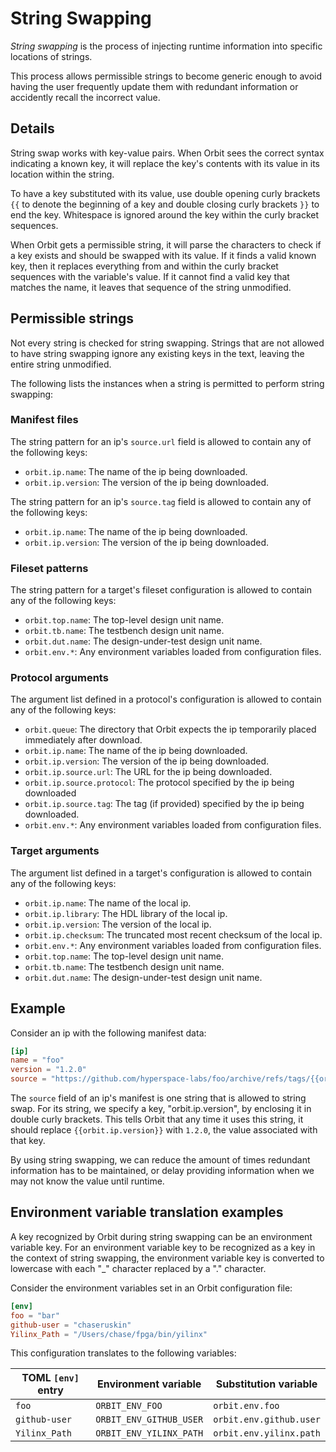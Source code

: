 # String Swapping

_String swapping_ is the process of injecting runtime information into specific locations of strings.

This process allows permissible strings to become generic enough to avoid having the user frequently update them with redundant information or accidently recall the incorrect value.

## Details 

String swap works with key-value pairs. When Orbit sees the correct syntax indicating a known key, it will replace the key's contents with its value in its location within the string.

To have a key substituted with its value, use double opening curly brackets `{{` to denote the beginning of a key and double closing curly brackets `}}` to end the key. Whitespace is ignored around the  key within the curly bracket sequences.

When Orbit gets a permissible string, it will parse the characters to check if a key exists and should be swapped with its value. If it finds a valid known key, then it replaces everything from and within the curly bracket sequences with the variable's value. If it cannot find a valid key that matches the name, it leaves that sequence of the string unmodified.

## Permissible strings

Not every string is checked for string swapping. Strings that are not allowed to have string swapping ignore any existing keys in the text, leaving the entire string unmodified.

The following lists the instances when a string is permitted to perform string swapping:

### Manifest files

The string pattern for an ip's `source.url` field is allowed to contain any of the following keys:

- `orbit.ip.name`: The name of the ip being downloaded.
- `orbit.ip.version`: The version of the ip being downloaded.

The string pattern for an ip's `source.tag` field is allowed to contain any of the following keys:

- `orbit.ip.name`: The name of the ip being downloaded.
- `orbit.ip.version`: The version of the ip being downloaded.

### Fileset patterns

The string pattern for a target's fileset configuration is allowed to contain any of the following keys:

- `orbit.top.name`: The top-level design unit name.
- `orbit.tb.name`: The testbench design unit name.
- `orbit.dut.name`: The design-under-test design unit name.
- `orbit.env.*`: Any environment variables loaded from configuration files.

### Protocol arguments

The argument list defined in a protocol's configuration is allowed to contain any of the following keys:

- `orbit.queue`: The directory that Orbit expects the ip temporarily placed immediately after download.
- `orbit.ip.name`: The name of the ip being downloaded.
- `orbit.ip.version`: The version of the ip being downloaded.
- `orbit.ip.source.url`: The URL for the ip being downloaded.
- `orbit.ip.source.protocol`: The protocol specified by the ip being downloaded
- `orbit.ip.source.tag`: The tag (if provided) specified by the ip being downloaded.
- `orbit.env.*`: Any environment variables loaded from configuration files.

### Target arguments

The argument list defined in a target's configuration is allowed to contain any of the following keys:

- `orbit.ip.name`: The name of the local ip.
- `orbit.ip.library`: The HDL library of the local ip.
- `orbit.ip.version`: The version of the local ip.
- `orbit.ip.checksum`: The truncated most recent checksum of the local ip.
- `orbit.env.*`: Any environment variables loaded from configuration files.
- `orbit.top.name`: The top-level design unit name.
- `orbit.tb.name`: The testbench design unit name.
- `orbit.dut.name`: The design-under-test design unit name.


## Example

Consider an ip with the following manifest data:

``` toml
[ip]
name = "foo"
version = "1.2.0"
source = "https://github.com/hyperspace-labs/foo/archive/refs/tags/{{orbit.ip.version}}.zip
```

The `source` field of an ip's manifest is one string that is allowed to string swap. For its string, we specify a key, "orbit.ip.version", by enclosing it in double curly brackets. This tells Orbit that any time it uses this string, it should replace `{{orbit.ip.version}}` with `1.2.0`, the value associated with that key.

By using string swapping, we can reduce the amount of times redundant information has to be maintained, or delay providing information when we may not know the value until runtime.

## Environment variable translation examples

A key recognized by Orbit during string swapping can be an environment variable key. For an environment variable key to be recognized as a key in the context of string swapping, the environment variable key is converted to lowercase with each "_" character replaced by a "." character.

Consider the environment variables set in an Orbit configuration file:

``` toml
[env]
foo = "bar"
github-user = "chaseruskin"
Yilinx_Path = "/Users/chase/fpga/bin/yilinx"
```

This configuration translates to the following variables:

| TOML `[env]` entry | Environment variable | Substitution variable |  
| - | - | - | 
| `foo` | `ORBIT_ENV_FOO` | `orbit.env.foo` |
| `github-user` | `ORBIT_ENV_GITHUB_USER` | `orbit.env.github.user` |  
| `Yilinx_Path` | `ORBIT_ENV_YILINX_PATH` | `orbit.env.yilinx.path` |
